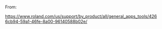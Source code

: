 From:

https://www.roland.com/us/support/by_product/all/general_apps_tools/4266cb94-59a1-46fe-8a00-96140588b02e/